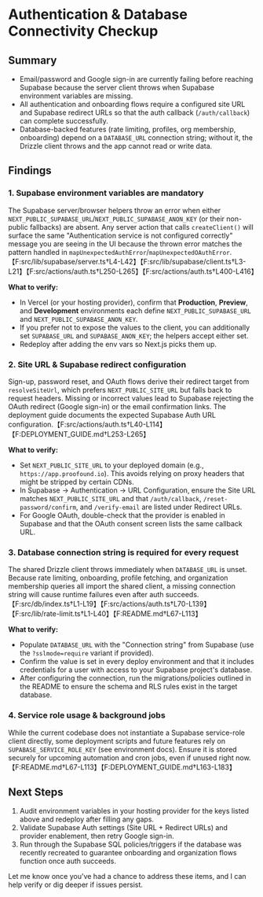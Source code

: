 # Authentication & Database Connectivity Checkup

## Summary

- Email/password and Google sign-in are currently failing before reaching Supabase because the server client throws when Supabase environment variables are missing.
- All authentication and onboarding flows require a configured site URL and Supabase redirect URLs so that the auth callback (`/auth/callback`) can complete successfully.
- Database-backed features (rate limiting, profiles, org membership, onboarding) depend on a `DATABASE_URL` connection string; without it, the Drizzle client throws and the app cannot read or write data.

## Findings

### 1. Supabase environment variables are mandatory

The Supabase server/browser helpers throw an error when either `NEXT_PUBLIC_SUPABASE_URL`/`NEXT_PUBLIC_SUPABASE_ANON_KEY` (or their non-public fallbacks) are absent. Any server action that calls `createClient()` will surface the same "Authentication service is not configured correctly" message you are seeing in the UI because the thrown error matches the pattern handled in `mapUnexpectedAuthError`/`mapUnexpectedOAuthError`.【F:src/lib/supabase/server.ts†L4-L42】【F:src/lib/supabase/client.ts†L3-L21】【F:src/actions/auth.ts†L250-L265】【F:src/actions/auth.ts†L400-L416】

**What to verify:**

- In Vercel (or your hosting provider), confirm that **Production**, **Preview**, and **Development** environments each define `NEXT_PUBLIC_SUPABASE_URL` and `NEXT_PUBLIC_SUPABASE_ANON_KEY`.
- If you prefer not to expose the values to the client, you can additionally set `SUPABASE_URL` and `SUPABASE_ANON_KEY`; the helpers accept either set.
- Redeploy after adding the env vars so Next.js picks them up.

### 2. Site URL & Supabase redirect configuration

Sign-up, password reset, and OAuth flows derive their redirect target from `resolveSiteUrl`, which prefers `NEXT_PUBLIC_SITE_URL` but falls back to request headers. Missing or incorrect values lead to Supabase rejecting the OAuth redirect (Google sign-in) or the email confirmation links. The deployment guide documents the expected Supabase Auth URL configuration.【F:src/actions/auth.ts†L40-L114】【F:DEPLOYMENT_GUIDE.md†L253-L265】

**What to verify:**

- Set `NEXT_PUBLIC_SITE_URL` to your deployed domain (e.g., `https://app.proofound.io`). This avoids relying on proxy headers that might be stripped by certain CDNs.
- In Supabase → Authentication → URL Configuration, ensure the Site URL matches `NEXT_PUBLIC_SITE_URL` and that `/auth/callback`, `/reset-password/confirm`, and `/verify-email` are listed under Redirect URLs.
- For Google OAuth, double-check that the provider is enabled in Supabase and that the OAuth consent screen lists the same callback URL.

### 3. Database connection string is required for every request

The shared Drizzle client throws immediately when `DATABASE_URL` is unset. Because rate limiting, onboarding, profile fetching, and organization membership queries all import the shared client, a missing connection string will cause runtime failures even after auth succeeds.【F:src/db/index.ts†L1-L19】【F:src/actions/auth.ts†L70-L139】【F:src/lib/rate-limit.ts†L1-L40】【F:README.md†L67-L113】

**What to verify:**

- Populate `DATABASE_URL` with the "Connection string" from Supabase (use the `?sslmode=require` variant if provided).
- Confirm the value is set in every deploy environment and that it includes credentials for a user with access to your Supabase project's database.
- After configuring the connection, run the migrations/policies outlined in the README to ensure the schema and RLS rules exist in the target database.

### 4. Service role usage & background jobs

While the current codebase does not instantiate a Supabase service-role client directly, some deployment scripts and future features rely on `SUPABASE_SERVICE_ROLE_KEY` (see environment docs). Ensure it is stored securely for upcoming automation and cron jobs, even if unused right now.【F:README.md†L67-L113】【F:DEPLOYMENT_GUIDE.md†L163-L183】

## Next Steps

1. Audit environment variables in your hosting provider for the keys listed above and redeploy after filling any gaps.
2. Validate Supabase Auth settings (Site URL + Redirect URLs) and provider enablement, then retry Google sign-in.
3. Run through the Supabase SQL policies/triggers if the database was recently recreated to guarantee onboarding and organization flows function once auth succeeds.

Let me know once you've had a chance to address these items, and I can help verify or dig deeper if issues persist.
